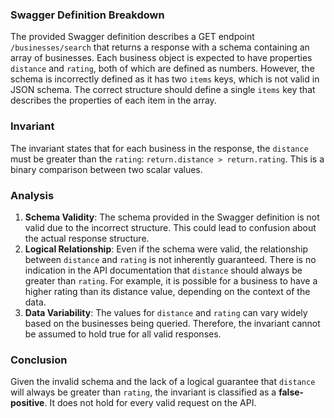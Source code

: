 ### Swagger Definition Breakdown
The provided Swagger definition describes a GET endpoint `/businesses/search` that returns a response with a schema containing an array of businesses. Each business object is expected to have properties `distance` and `rating`, both of which are defined as numbers. However, the schema is incorrectly defined as it has two `items` keys, which is not valid in JSON schema. The correct structure should define a single `items` key that describes the properties of each item in the array.

### Invariant
The invariant states that for each business in the response, the `distance` must be greater than the `rating`: `return.distance > return.rating`. This is a binary comparison between two scalar values.

### Analysis
1. **Schema Validity**: The schema provided in the Swagger definition is not valid due to the incorrect structure. This could lead to confusion about the actual response structure.
2. **Logical Relationship**: Even if the schema were valid, the relationship between `distance` and `rating` is not inherently guaranteed. There is no indication in the API documentation that `distance` should always be greater than `rating`. For example, it is possible for a business to have a higher rating than its distance value, depending on the context of the data.
3. **Data Variability**: The values for `distance` and `rating` can vary widely based on the businesses being queried. Therefore, the invariant cannot be assumed to hold true for all valid responses.

### Conclusion
Given the invalid schema and the lack of a logical guarantee that `distance` will always be greater than `rating`, the invariant is classified as a **false-positive**. It does not hold for every valid request on the API.
